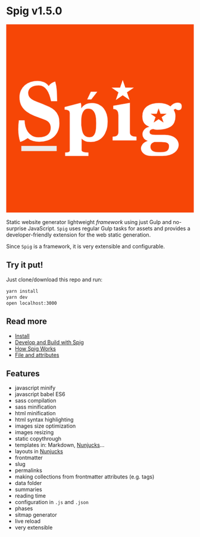 # Spig v1.5.0

![](src/images/spig.png)

Static website generator lightweight _framework_ using just Gulp and no-surprise JavaScript. `Spig` uses regular Gulp tasks for assets and provides a developer-friendly extension for the web static generation.

Since `Spig` is a framework, it is very extensible and configurable.

## Try it put!

Just clone/download this repo and run:

```shell
yarn install
yarn dev
open localhost:3000
```

## Read more

+ [Install](doc/Install.md)
+ [Develop and Build with Spig](doc/BuildWithSpig.md)
+ [How Spig Works](doc/HowSpigWorks.md)
+ [File and attributes](doc/FileAndAttributes.md)


## Features

+ javascript minify
+ javascript babel ES6
+ sass compilation
+ sass minification
+ html minification
+ html syntax highlighting
+ images size optimization
+ images resizing
+ static copythrough
+ templates in: Markdown, [Nunjucks](https://mozilla.github.io/nunjucks/)...
+ layouts in [Nunjucks](https://mozilla.github.io/nunjucks/)
+ frontmatter
+ slug
+ permalinks
+ making collections from frontmatter attributes (e.g. tags)
+ data folder
+ summaries
+ reading time
+ configuration in `.js` and `.json`
+ phases
+ sitmap generator
+ live reload
+ very extensible
